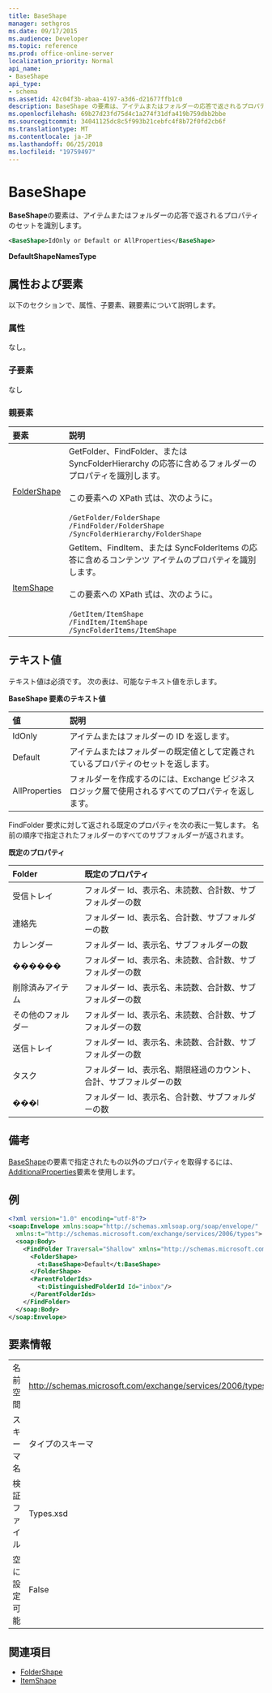 ```yaml
---
title: BaseShape
manager: sethgros
ms.date: 09/17/2015
ms.audience: Developer
ms.topic: reference
ms.prod: office-online-server
localization_priority: Normal
api_name:
- BaseShape
api_type:
- schema
ms.assetid: 42c04f3b-abaa-4197-a3d6-d21677ffb1c0
description: BaseShape の要素は、アイテムまたはフォルダーの応答で返されるプロパティのセットを識別します。
ms.openlocfilehash: 69b27d23fd75d4c1a274f31dfa419b759dbb2bbe
ms.sourcegitcommit: 34041125dc8c5f993b21cebfc4f8b72f0fd2cb6f
ms.translationtype: MT
ms.contentlocale: ja-JP
ms.lasthandoff: 06/25/2018
ms.locfileid: "19759497"
---
```

# <a name="baseshape"></a>BaseShape

**BaseShape**の要素は、アイテムまたはフォルダーの応答で返されるプロパティのセットを識別します。 
  
```xml
<BaseShape>IdOnly or Default or AllProperties</BaseShape>
```

 **DefaultShapeNamesType**
## <a name="attributes-and-elements"></a>属性および要素

以下のセクションで、属性、子要素、親要素について説明します。
  
### <a name="attributes"></a>属性

なし。
  
### <a name="child-elements"></a>子要素

なし
  
### <a name="parent-elements"></a>親要素

|**要素**|**説明**|
|:-----|:-----|
|[FolderShape](foldershape.md) <br/> | GetFolder、FindFolder、または SyncFolderHierarchy の応答に含めるフォルダーのプロパティを識別します。<br/><br/>この要素への XPath 式は、次のように。<br/><br/>`/GetFolder/FolderShape` <br/>  `/FindFolder/FolderShape` <br/>  `/SyncFolderHierarchy/FolderShape` <br/> |
|[ItemShape](itemshape.md) <br/> | GetItem、FindItem、または SyncFolderItems の応答に含めるコンテンツ アイテムのプロパティを識別します。<br/><br/>この要素への XPath 式は、次のように。<br/><br/>`/GetItem/ItemShape` <br/>  `/FindItem/ItemShape` <br/>  `/SyncFolderItems/ItemShape` <br/> |
   
## <a name="text-value"></a>テキスト値

テキスト値は必須です。 次の表は、可能なテキスト値を示します。
  
**BaseShape 要素のテキスト値**

|**値**|**説明**|
|:-----|:-----|
|IdOnly  <br/> |アイテムまたはフォルダーの ID を返します。  <br/> |
|Default  <br/> |アイテムまたはフォルダーの既定値として定義されているプロパティのセットを返します。  <br/> |
|AllProperties  <br/> |フォルダーを作成するのには、Exchange ビジネス ロジック層で使用されるすべてのプロパティを返します。  <br/> |
   
FindFolder 要求に対して返される既定のプロパティを次の表に一覧します。 名前の順序で指定されたフォルダーのすべてのサブフォルダーが返されます。
  
**既定のプロパティ**

|**Folder**|**既定のプロパティ**|
|:-----|:-----|
|受信トレイ  <br/> |フォルダー Id、表示名、未読数、合計数、サブフォルダーの数  <br/> |
|連絡先  <br/> |フォルダー Id、表示名、合計数、サブフォルダーの数  <br/> |
|カレンダー  <br/> |フォルダー Id、表示名、サブフォルダーの数  <br/> |
|������  <br/> |フォルダー Id、表示名、未読数、合計数、サブフォルダーの数  <br/> |
|削除済みアイテム  <br/> |フォルダー Id、表示名、未読数、合計数、サブフォルダーの数  <br/> |
|その他のフォルダー  <br/> |フォルダー Id、表示名、未読数、合計数、サブフォルダーの数  <br/> |
|送信トレイ  <br/> |フォルダー Id、表示名、未読数、合計数、サブフォルダーの数  <br/> |
|タスク  <br/> |フォルダー Id、表示名、期限経過のカウント、合計、サブフォルダーの数  <br/> |
|���l  <br/> |フォルダー Id、表示名、合計数、サブフォルダーの数  <br/> |
   
## <a name="remarks"></a>備考

[BaseShape](baseshape.md)の要素で指定されたもの以外のプロパティを取得するには、 [AdditionalProperties](additionalproperties.md)要素を使用します。 
  
## <a name="example"></a>例

```XML
<?xml version="1.0" encoding="utf-8"?>
<soap:Envelope xmlns:soap="http://schemas.xmlsoap.org/soap/envelope/"
  xmlns:t="http://schemas.microsoft.com/exchange/services/2006/types">
  <soap:Body>
    <FindFolder Traversal="Shallow" xmlns="http://schemas.microsoft.com/exchange/services/2006/messages">
      <FolderShape>
        <t:BaseShape>Default</t:BaseShape>
      </FolderShape>
      <ParentFolderIds>
        <t:DistinguishedFolderId Id="inbox"/>
      </ParentFolderIds>
    </FindFolder>
  </soap:Body>
</soap:Envelope>
```

## <a name="element-information"></a>要素情報

|||
|:-----|:-----|
|名前空間  <br/> |http://schemas.microsoft.com/exchange/services/2006/types  <br/> |
|スキーマ名  <br/> |タイプのスキーマ  <br/> |
|検証ファイル  <br/> |Types.xsd  <br/> |
|空に設定可能  <br/> |False  <br/> |
   
## <a name="see-also"></a>関連項目

- [FolderShape](foldershape.md)
- [ItemShape](itemshape.md)

